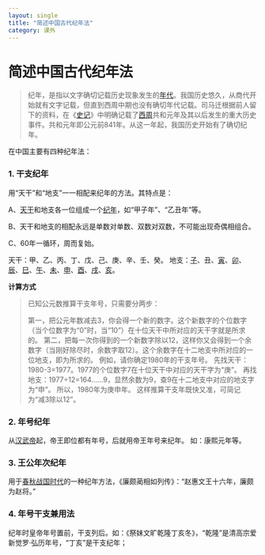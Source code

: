 ```yaml
---
layout: single
title: "简述中国古代纪年法"
category: 课外
---
```


# 简述中国古代纪年法

>  纪年，是指以文字确切记载历史现象发生的[年代](https://baike.baidu.com/item/年代/2168859)。我国历史悠久，从商代开始就有文字记载，但直到西周中期也没有确切年代记载。司马迁根据前人留下的资料，在《[史记](https://baike.baidu.com/item/史记/254522)》中明确记载了[西周](https://baike.baidu.com/item/西周/510056)共和元年及其以后发生的重大历史事件。共和元年即公元前841年。从这一年起，我国历史开始有了确切纪年。

在中国主要有四种纪年法：

### 1. 干支纪年
   用“天干”和“地支”一一相配来纪年的方法。其特点是：

   A、[天干](https://baike.baidu.com/item/天干)和地支各一位组成一个[纪年](https://baike.baidu.com/item/纪年)，如“甲子年”、“乙丑年”等。

   B、天干和地支的相配永远是单数对单数、双数对双数，不可能出现奇偶相组合。

   C、60年一循环，周而复始。

   天干：甲、乙、丙、丁、戊、己、庚、辛、壬、癸。
   地支：[子](https://baike.baidu.com/item/子/3135568)、丑、[寅](https://baike.baidu.com/item/寅)、[卯](https://baike.baidu.com/item/卯)、[辰](https://baike.baidu.com/item/辰/34250)、[巳](https://baike.baidu.com/item/巳)、[午](https://baike.baidu.com/item/午)、[未](https://baike.baidu.com/item/未)、[申](https://baike.baidu.com/item/申/34014)、[酉](https://baike.baidu.com/item/酉)、[戌](https://baike.baidu.com/item/戌)、[亥](https://baike.baidu.com/item/亥)。

  **计算方式**
  > 已知公元数推算干支年号，只需要分两步：
  >
  > 第一，把公元年数减去3，你会得一个新的数字。这个新数字的个位数字（当个位数字为“0”时，当“10”）在十位天干中所对应的天干字就是所求的。
  > 第二，把每一次你得到的一个新数字除以12，这样你又会得到一个余数字（当刚好除尽时，余数字取12）。这个余数字在十二地支中所对应的一位地支，即为所求的。
  > 例如，请你确定1980年的干支年号。
  > 先找天干：1980-3=1977。1977的个位数字7在十位天干中对应的天干字为“庚”。
  > 再找地支：1977÷12=164……9，显然余数为9，查9在十二地支中对应的地支字为“申”。
  > 所以，1980年为庚申年。
  > 这样推算干支年既快又准，可简记为“减3除以12”。

### 2. 年号纪年
  从[汉武帝](https://baike.baidu.com/item/汉武帝/338322)起，帝王即位都有年号，后就用帝王年号来纪年。 如：康熙元年等。

### 3. 王公年次纪年
  用于[春秋战国时代](https://baike.baidu.com/item/春秋战国时代/247836)的一种纪年方法，《廉颇蔺相如列传》：“赵惠文王十六年，廉颇为赵将。”

### 4. 年号干支兼用法
  纪年时皇帝年号置前，干支列后。如：《祭妹文旷乾隆丁亥冬》，“乾隆”是清高宗爱新觉罗·弘历年号，“丁亥”是干支纪年；
